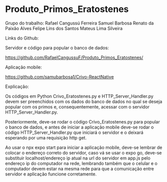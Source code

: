 # Produto_Primos_Eratostenes


Grupo do trabalho:
Rafael Cangussú Ferreira
Samuel Barbosa
Renato da Paixão Alves
Felipe Lins dos Santos
Mateus Lima Silveira

Links do Github: 

Servidor e código para popular o banco de dados:

https://github.com/RafaelCangussuF/Produto_Primos_Eratostenes/

Aplicação mobile:

https://github.com/samubarbosa1/Crivo-ReactNative

Explicação:

Os códigos em Python Crivo_Eratostenes.py e HTTP_Server_Handler.py devem ser preenchidos com os dados do banco de dados no qual se deseja popular com os primos e, consequentemente, acessar com o servidor HTTP_Server_Handler.py.

Posteriormente, deve-se rodar o código Crivo_Eratostenes.py para popular o banco de dados, e antes de iniciar a aplicação mobile deve-se rodar o código HTTP_Server_Handler.py que iniciará o servidor e o deixará esperando por uma requisição http get.

Ao usar o npx expo start para iniciar a aplicação mobile, deve-se lembrar de colocar o endereço correto do servidor, caso vá se usar o expo go, deve-se substituir localhost/endereço ip atual na url do servidor em app.js pelo endereço ip do computador na rede, lembrando também que o celular e o computador devem estar na mesma rede para que a comunicação entre servidor e aplicação funcione corretamente.

